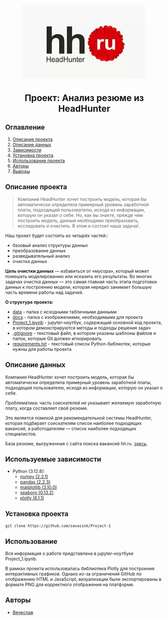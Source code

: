 <center> <img src = https://raw.githubusercontent.com/AndreyRysistov/DatasetsForPandas/main/hh%20label.jpg alt="drawing" style="width:400px;"></center>

# <center> Проект: Анализ резюме из HeadHunter </center>
## Оглавление
1. [Описание проекта](#Описание-проекта)
2. [Описание данных](#Описание-данных)
3. [Зависимости](#Зависимости)
4. [Установка проекта](#Установка-проекта)
5. [Использование проекта](#Использование-проекта)
6. [Авторы](#Авторы)
7. [Выводы](Использование-проекта)

## Описание проекта

> Компания HeadHunter хочет построить модель, которая бы автоматически определяла примерный уровень заработной платы, подходящей пользователю, исходя из информации, которую он указал о себе. Но, как вы знаете, прежде чем построить модель, данные необходимо преобразовать, исследовать и очистить. В этом и состоит наша задача!.

Наш проект будет состоять из четырёх частей::
* базовый анализ структуры данных
* преобразование данных
* разведывательный анализ
* очистка данных

**Цель очистки данных** — избавиться от «мусора», который может помешать моделированию или исказить его результаты. Во многих задачах очистка данных — это самая главная часть этапа подготовки данных к построению модели, которая нередко занимает большую часть времени работы над задачей.

**О структуре проекта:**
* [data](./data) - папка с исходными табличными данными
* [docs](./docs) - папка с изображениями, необходимыми для проекта 
* [Project_1.ipynb](./Project_1.ipynb) - jupyter-ноутбук, содержащий основной код проекта, в котором демонстрируются методы и подходы решения задач
* [.gitignore](./.gitignore) - текстовый файл, в котором указаны шаблоны файлов и папок, которые Git должен игнорировать
* [requirements.txt](./requirements.txt) - текстовый список Python-библиотек, которые нужны для работы проекта


## Описание данных
Компания HeadHunter хочет построить модель, которая бы автоматически определяла примерный уровень заработной платы, подходящей пользователю, исходя из информации, которую он указал о себе.

Проблематика: часть соискателей не указывает желаемую заработную плату, когда составляет своё резюме.

Это является помехой для рекомендательной системы HeadHunter, которая подбирает соискателям список наиболее подходящих вакансий, а работодателям — список наиболее подходящих специалистов.

База резюме, выгруженная с сайта поиска вакансий hh.ru. [здесь](https://drive.google.com/file/d/1Kb78mAWYKcYlellTGhIjPI-bCcKbGuTn/view?usp=drive_link).

## Используемые зависимости
* Python (3.12.8):
    * [numpy (2.2.1)](https://numpy.org)
    * [pandas (2.2.3)](https://pandas.pydata.org)
    * [matplotlib (3.10.0)](https://matplotlib.org)
    * [seaborn (0.13.2)](https://seaborn.pydata.org)
    * [plotly (6.1.1)](https://plotly.com)

## Установка проекта

```
git clone https://github.com/savasink/Project-1
```

## Использование
Вся информация о работе представлена в jupyter-ноутбуке Project_1.ipynb.

В рамках проекта использовалась библиотека Plotly для построения интерактивных графиков. Однако из-за ограничений GitHub по отображению HTML и JavaScript, визуализации были экспортированы в формате PNG для корректного отображения на платформе.

## Авторы

* [Вячеслав](https://t.me/@Sava_Sink)

